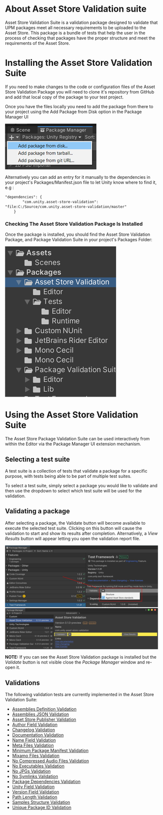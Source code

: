 # About Asset Store Validation suite

Asset Store Validation Suite is a validation package designed to validate that UPM packages meet all necessary requirements to be uploaded 
to the Asset Store. This package is a bundle of tests that help the user in the process of checking that packages have the proper structure 
and meet the requirements of the Asset Store.

<a name="installing"></a>
# Installing the Asset Store Validation Suite

If you need to make changes to the code or configuration files of the Asset Store Validation Package you will need to clone it's repository 
from GitHub and add that local copy of the package to your test project.

Once you have the files locally you need to add the package from there to your project using the Add Package from Disk option in the Package 
Manager UI

![Add Package from Disk](images/AddPackageFromDisk.png)

Alternatively you can add an entry for it manually to the dependencies in your project's Packages/Manifest.json file to let Unity know where 
to find it, e.g :
```
"dependencies": {
        "com.unity.asset-store-validation": "file:C:/Source/com.unity.asset-store-validation/master"
    }
```

### Checking The Asset Store Validation Package Is Installed
Once the package is installed, you should find the Asset Store Validation Package, and Package Validation Suite in your project's Packages Folder:

![Asset Store is Installed](images/CheckAssetStoreValidationIsInstalled.png)

# Using the Asset Store Validation Suite

The Asset Store Package Validation Suite can be used interactively from within the Editor via the Package Manager UI extension mechanism.

## Selecting a test suite

A test suite is a collection of tests that validate a package for a specific purpose, with tests being able to be part of multiple test suites.

To select a test suite, simply select a package you would like to validate and then use the dropdown to select which test suite will be used for 
the validation.

## Validating a package

After selecting a package, the Validate button will become available to execute the selected test suite. Clicking on this button will cause 
the validation to start and show its results after completion. Alternatively, a *View Results* button will appear letting you open the validation report file.

![Validate Menu](images/ValidateButton.png)
![View Results](images/ViewResultsButton.png)

**NOTE:** If you can see the Asset Store Validation package is installed but the *Validate* button is not visible close the *Package Manager* 
window and re-open it.


## Validations

The following validation tests are currently implemented in the Asset Store Validation Suite:

* [Assemblies Definition Validation](assemblies_definition_validation.md)
* [Assemblies JSON Validation](assemblies_json_validation.md)
* [Asset Store Publisher Validation](asset_store_publisher_validation.md)
* [Author Field Validation](author_field_validation.md)
* [Changelog Validation](changelog_validation.md)
* [Documentation Validation](documentation_validation.md)
* [Name Field Validation](manifest_name_field_validation.md)
* [Meta Files Validation](meta_files_validation.md)
* [Minimum Package Manifest Validation](minimum_package_manifest_validation.md)
* [Mixamo Files Validation](mixamo_files_validation.md)
* [No Compressed Audio Files Validation](no_compressed_audio_files_validation.md)
* [No Executables Validation](no_executables_validation.md)
* [No JPGs Validation](no_jpgs_validation.md)
* [No Symlinks Validation](no_symlinks_validation.md)
* [Package Dependencies Validation](package_dependencies_validation.md)
* [Unity Field Validation](unity_field_validation.md)
* [Version Field Validation](package_version_check.md)
* [Path Length Validation](path-length-validation.md)
* [Samples Structure Validation](samples_structure_validation.md)
* [Unique Package ID Validation](unique_package_id_validation.md)
